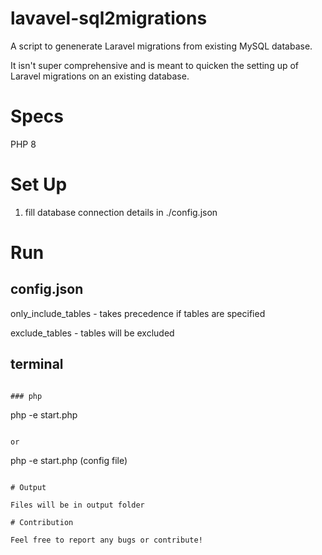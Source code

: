 # lavavel-sql2migrations

A script to genenerate Laravel migrations from existing MySQL database.

It isn't super comprehensive and is meant to quicken the setting up of Laravel migrations on an existing database.

# Specs

PHP 8

# Set Up

1. fill database connection details in ./config.json

# Run

## config.json

only_include_tables - takes precedence if tables are specified

exclude_tables - tables will be excluded

## terminal

```

### php

```
php -e start.php
```

or

```
php -e start.php (config file)
```

# Output

Files will be in output folder

# Contribution

Feel free to report any bugs or contribute!
